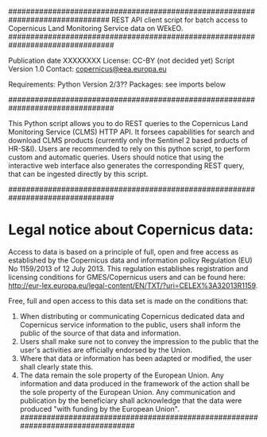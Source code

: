 ###############################################################################
REST API client script for batch access to Copernicus Land Monitoring Service data on WEkEO.
################################################################################

Publication date XXXXXXXX
License: CC-BY (not decided yet)
Script Version 1.0
Contact: copernicus@eea.europa.eu

Requirements: Python Version 2/3??
Packages: see imports below

################################################################################

This Python script allows you to do REST queries to the Copernicus Land Monitoring Service (CLMS) HTTP API.
It forsees capabilities for search and download CLMS products (currently only the Sentinel 2 based prducts of HR-S&I). Users are recommended to rely on this python script, to perform custom and automatic queries.
Users should notice that using the interactive web interface also generates the corresponding REST query, that can be ingested directly by this script.

################################################################################
# Legal notice about Copernicus data:
Access to data is based on a principle of full, open and free access as established by the Copernicus data and information policy Regulation (EU)
No 1159/2013 of 12 July 2013. This regulation establishes registration and licensing conditions for GMES/Copernicus users and can be found here:
http://eur-lex.europa.eu/legal-content/EN/TXT/?uri=CELEX%3A32013R1159.

Free, full and open access to this data set is made on the conditions that:

1. When distributing or communicating Copernicus dedicated data and Copernicus service information to the public, users shall inform the public of the source of that data and information.
2. Users shall make sure not to convey the impression to the public that the user's activities are officially endorsed by the Union.
3. Where that data or information has been adapted or modified, the user shall clearly state this.
4. The data remain the sole property of the European Union. Any information and data produced in the framework of the action shall be the sole property of the European Union. Any communication and publication by the beneficiary shall acknowledge that the data were produced "with funding by the European Union".
################################################################################
